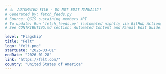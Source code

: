 ```yaml
---
# ⚠️  AUTOMATED FILE - DO NOT EDIT MANUALLY!
# Generated by: fetch_feeds.py
# Source: QGIS sustaining members API
# To update: Run 'fetch_feeds.py' (automated nightly via GitHub Actions)
# See CONTRIBUTING.md section: Automated Content and Manual Edit Guidelines

level: "Flagship"
title: "Felt"
logo: "felt.png"
startDate: "2025-03-01"
endDate: "2026-02-28"
link: "https://felt.com/"
country: "United States of America"
---
```

